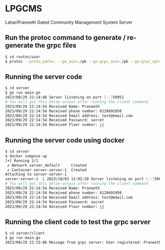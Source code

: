 # LPGCMS
LahariPraneeth Gated Community Management System Server

## Run the protoc command to generate / re-generate the grpc files
```bash
$ cd routes/user
$ protoc --proto_path=. --go_out=./pb --go-grpc_out=./pb --go-grpc_opt=paths=source_relative --go_opt=paths=source_relative *.proto
```

## Running the server code
```bash
$ cd server
$ go run main.go
2023/09/29 22:14:46 Server listening on port [::]50051
# You will get this below output after running the client command
2023/09/29 22:14:54 Received Name: Praneeth
2023/09/29 22:14:54 Received phone number: 8129691950
2023/09/29 22:14:54 Received Email address: test@email.com
2023/09/29 22:14:54 Received Password: secret
2023/09/29 22:14:54 Received Floor number: jj
```

## Running the server code using docker
```bash
$ cd server
$ docker compose up
[+] Running 2/1
 ✔ Network server_default     Created                                                                              0.0s
 ✔ Container server-server-1  Created                                                                              0.0s
Attaching to server-server-1
server-server-1  | 2023/10/03 13:02:29 Server listening on port [::]50051
# You will get this below output after running the client command
2023/09/29 22:14:54 Received Name: Praneeth
2023/09/29 22:14:54 Received phone number: 8129691950
2023/09/29 22:14:54 Received Email address: test@email.com
2023/09/29 22:14:54 Received Password: secret
2023/09/29 22:14:54 Received Floor number: jj
```

## Running the client code to test the grpc server
```bash
$ cd server/client
$ go run main.go
2023/09/29 22:15:06 Message from grpc server: User registered: Praneeth
```
